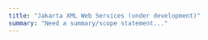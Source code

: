 ```yaml
---
title: "Jakarta XML Web Services (under development)"
summary: "Need a summary/scope statement..."
---
```

